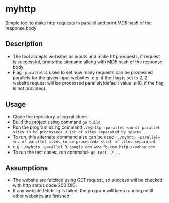 # myhttp

Simple tool to make http requests in parallel and print MD5 hash of the response body

## Description

- The tool accepts websites as inputs and make http requests, if request is successful, prints the
   sitename allong with MD5 hash of the response body.
- Flag ```-parallel``` is used to set how many requests can be processed parallely for the given input websites.
   e.g. if the flag is set to 2, 2 website request will be processed parallely(default value is 10, if the flag is not provided).

## Usage

- Clone the repository using git clone.
- Build the project using command ```go build```
- Run the program using command ```./myhttp -parallel <no of parallel sites to be processed> <list of sites separated by space>```
- To run, this alternate command also can be used- ```./myhttp -parallel=<no of parallel sites to be processed> <list of sites separated```
- e.g. ```./myhttp -parallel 3 google.com www.fb.com http://yahoo.com```
- To run the test cases, run command- ```go test ./...```

## Assumptions

- The website are fetched using GET request, so success will be checked with http status code 200(OK).
- If any website fetching is failed, the program will keep running untill other websites are finished.




